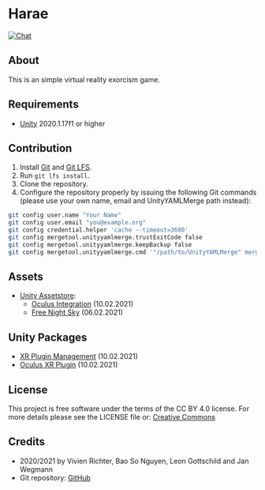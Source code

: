# Harae
[![Chat](https://discordapp.com/api/guilds/774798139982348309/widget.png?style=shield)](https://discord.gg/h4wJmKYkMZ)

## About
This is an simple virtual reality exorcism game.

## Requirements
 * [Unity](https://unity.com) 2020.1.17f1 or higher

## Contribution
 1. Install [Git](https://git-scm.com) and [Git LFS](https://git-lfs.github.com).
 2. Run `git lfs install`.
 3. Clone the repository.
 4. Configure the repository properly by issuing the following Git commands (please use your own name, email and UnityYAMLMerge path instead):
 ```bash
 git config user.name "Your Name"
 git config user.email "you@example.org"
 git config credential.helper 'cache --timeout=3600'
 git config mergetool.unityyamlmerge.trustExitCode false
 git config mergetool.unityyamlmerge.keepBackup false
 git config mergetool.unityyamlmerge.cmd '"/path/to/UnityYAMLMerge" merge -p "$BASE" "$REMOTE" "$LOCAL" "$MERGED"'
 ```

## Assets
 * [Unity Assetstore](https://assetstore.unity.com/):
   * [Oculus Integration](https://assetstore.unity.com/packages/tools/integration/oculus-integration-82022) (10.02.2021)
   * [Free Night Sky](https://assetstore.unity.com/packages/2d/textures-materials/sky/free-night-sky-79066) (06.02.2021)

## Unity Packages
 * [XR Plugin Management](https://docs.unity3d.com/Packages/com.unity.xr.management@3.2/manual/index.html) (10.02.2021)
 * [Oculus XR Plugin](https://docs.unity3d.com/Packages/com.unity.xr.oculus@1.6/manual/index.html) (10.02.2021)

## License
This project is free software under the terms of the CC BY 4.0 license.
For more details please see the LICENSE file or: [Creative Commons](http://creativecommons.org/licenses/by/4.0)

## Credits
 * 2020/2021 by Vivien Richter, Bao So Nguyen, Leon Gottschild and Jan Wegmann
 * Git repository: [GitHub](https://github.com/HTWK-18INB-1/harae.git)
